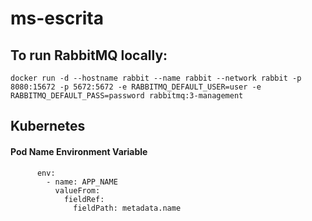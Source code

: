 # ms-escrita


## To run RabbitMQ locally:

```
docker run -d --hostname rabbit --name rabbit --network rabbit -p 8080:15672 -p 5672:5672 -e RABBITMQ_DEFAULT_USER=user -e RABBITMQ_DEFAULT_PASS=password rabbitmq:3-management
```

## Kubernetes

#### Pod Name Environment Variable


```
      env:
        - name: APP_NAME
          valueFrom:
            fieldRef:
              fieldPath: metadata.name
```
